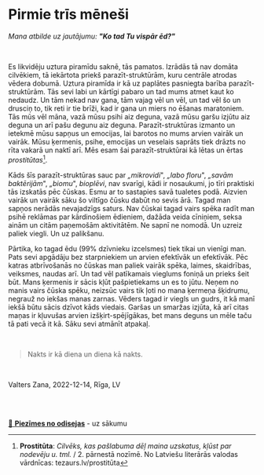# Pirmie trīs mēneši

*Mana atbilde uz jautājumu: **"Ko tad Tu vispār ēd?"***

</br>

Es likvidēju uztura piramīdu saknē, tās pamatos. Izrādās tā nav domāta cilvēkiem, tā iekārtota priekš parazīt-struktūrām, kuru centrāle atrodas vēdera dobumā. Uztura piramīda ir kā uz paplātes pasniegta barība parazīt-struktūrām. Tās sevi labi un kārtīgi pabaro un tad mums atmet kaut ko nedaudz. Un tām nekad nav gana, tām vajag vēl un vēl, un tad vēl šo un drusciņ to, tik reti ir tie brīži, kad ir gana un miers no ēšanas maratoniem. Tās mūs vēl māna, vazā mūsu psihi aiz deguna, vazā mūsu garšu izjūtu aiz deguna un arī pašu degunu aiz deguna. Parazīt-struktūras izmanto un ietekmē mūsu sapņus un emocijas, lai barotos no mums arvien vairāk un vairāk. Mūsu ķermenis, psihe, emocijas un veselais saprāts tiek drāzts no rīta vakarā un naktī arī. Mēs esam šai parazīt-struktūrai kā lētas un ērtas *prostitūtas*[^1].

Kāds šīs parazīt-struktūras sauc par *„mikrovidi*", *„labo floru*", *„savām baktērijām*", *„biomu*", *bioplēvi*, nav svarīgi, kādi ir nosaukumi, jo tīri praktiski tās izskatās pēc čūskas. Esmu ar to sastapies savā tualetes podā. Aizvien vairāk un vairāk sāku šo viltīgo čūsku dabūt no sevis ārā. Tagad man sapņos nerādās nevajadzīgs saturs. Nav čūskai tagad vairs spēka radīt man psihē reklāmas par kārdinošiem ēdieniem, dažāda veida cīniņiem, seksa ainām un citām paņemošām aktivitātēm. Ne sapnī ne nomodā. Un uzreiz paliek viegli. Un uz palikšanu.

Pārtika, ko tagad ēdu (99% dzīvnieku izcelsmes) tiek tikai un vienīgi man. Pats sevi apgādāju bez starpniekiem un arvien efektīvāk un efektīvāk. Pēc katras atbrīvošanās no čūskas man paliek vairāk spēka, laimes, skaidrības, veiksmes, naudas arī. Un tad vēl patīkamais vieglums foniņā un prieks šeit būt. Mans ķermenis ir sācis kļūt pašpietiekams un es to jūtu. Neņem no manis vairs čūska spēku, neizsūc vairs tik ļoti no mana ķermeņa šķidrumu, negrauž no iekšas manas zarnas. Vēders tagad ir viegls un gudrs, it kā manī iekšā būtu sācis dzīvot kāds viedais. Garšas un smaržas izjūta, kā arī citas maņas ir kļuvušas arvien izšķirt-spējīgākas, bet mans deguns un mēle taču tā pati vecā it kā. Sāku sevi atmānīt atpakaļ.

</br>

> Nakts ir kā diena un diena kā nakts.

</br>

Valters Zana, 2022-12-14, Rīga, LV

</br>

[^1]: **Prostitūta**: *Cilvēks, kas pašlabuma dēļ maina uzskatus, kļūst par nodevēju u. tml.* / 2. pārnestā nozīmē. No Latviešu literārās valodas vārdnīcas: tezaurs.lv/prostitūta

</br>

[🧭 **Piezīmes no odisejas**](/README.md) - uz sākumu
